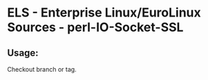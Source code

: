 # ELS - Enterprise Linux/EuroLinux Sources - perl-IO-Socket-SSL 
## Usage:
  Checkout branch or tag.
